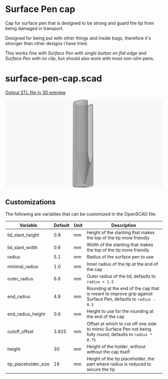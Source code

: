 # Surface Pen cap

Cap for surface pen that is designed to be strong and guard the tip from being damaged in transport.

Designed for being put with other things and inside bags, therefore it's stronger than other designs I have tried.

This works fine with _Surface Pen with single button on flat edge_ and _Surface Pen with no clip_, but should also work with most non-slim pens.

# surface-pen-cap.scad

[Output STL file in 3D preview](./surface-pen-cap.stl)

![Preview](./surface-pen-cap.png)

## Customizations

The following are variables that can be customized in the OpenSCAD file:

| Variable             | Default | Unit | Description                                                                                                       |
|----------------------|---------|------|-------------------------------------------------------------------------------------------------------------------|
| lid_slant_height     | 0.8     | mm   | Height of the slanting that makes the top of the tip more friendly                                                |
| lid_slant_width      | 0.6     | mm   | Width of the slanting that makes the top of the tip more friendly                                                 |
| radius               | 5.1     | mm   | Radius of the surface pen to use                                                                                  |
| minimal_radius       | 1.0     | mm   | Inner radius of the tip at the end of the cap                                                                     |
| outer_radius         | 6.6     | mm   | Outer radius of the lid, defaults to `radius + 1.5`                                                               |
| end_radius           | 4.8     | mm   | Rounding at the end of the cap that is meant to improve grip against Surface Pen, defaults to `radius - 0.3`      |
| end_radius_height    | 0.6     | mm   | Height to use for the rounding at the end of the cap                                                              |
| cutoff_offset        | 3.825   | mm   | Offset at which to cut off one side to mimic Surface Pen not being fully round; defaults to `radius * 0.75`       |
| height               | 30      | mm   | Height of the holder, without without the cap itself                                                              |
| tip_placeholder_size | 18      | mm   | Height of the tip placeholder, the part where radius is reduced to secure the tip                                 |
